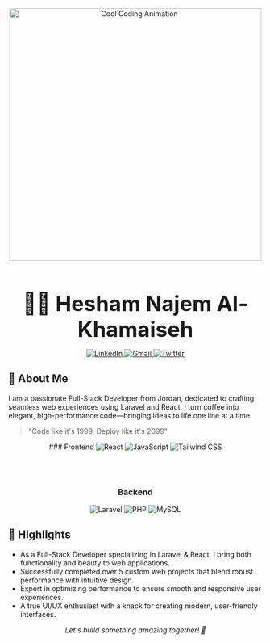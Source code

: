 <div align="center">
  <img src="https://media.giphy.com/media/3oriO0OEd9QIDdllqo/giphy.gif" alt="Cool Coding Animation" width="500">
  
  <h1 style="margin-bottom: 0.2em; font-size: 3em;">👨‍💻 Hesham Najem Al-Khamaiseh</h1>
  
  <p>
    <a href="https://linkedin.com/in/hesham-najem">
      <img src="https://img.shields.io/badge/LinkedIn-0077B5?style=for-the-badge&logo=linkedin&logoColor=white" alt="LinkedIn">
    </a>
    <a href="mailto:heshamnajem4@gmail.com">
      <img src="https://img.shields.io/badge/Gmail-D14836?style=for-the-badge&logo=gmail&logoColor=white" alt="Gmail">
    </a>
    <a href="https://twitter.com/HeshamNajem4">
      <img src="https://img.shields.io/badge/Twitter-1DA1F2?style=for-the-badge&logo=twitter&logoColor=white" alt="Twitter">
    </a>
  </p>
</div>

## 🚀 About Me

I am a passionate Full-Stack Developer from Jordan, dedicated to crafting seamless web experiences using Laravel and React. I turn coffee into elegant, high-performance code—bringing ideas to life one line at a time.

> "Code like it's 1999, Deploy like it's 2099"  

<div align="center">
  ### Frontend
  <img src="https://img.shields.io/badge/React-20232A?style=for-the-badge&logo=react&logoColor=61DAFB" alt="React">
  <img src="https://img.shields.io/badge/JavaScript-F7DF1E?style=for-the-badge&logo=javascript&logoColor=black" alt="JavaScript">
  <img src="https://img.shields.io/badge/Tailwind_CSS-38B2AC?style=for-the-badge&logo=tailwind-css&logoColor=white" alt="Tailwind CSS">
  
  <br><br>
  
  ### Backend
  <img src="https://img.shields.io/badge/Laravel-FF2D20?style=for-the-badge&logo=laravel&logoColor=white" alt="Laravel">
  <img src="https://img.shields.io/badge/PHP-777BB4?style=for-the-badge&logo=php&logoColor=white" alt="PHP">
  <img src="https://img.shields.io/badge/MySQL-00000F?style=for-the-badge&logo=mysql&logoColor=white" alt="MySQL">
</div>

## 🎯 Highlights

- As a Full-Stack Developer specializing in Laravel & React, I bring both functionality and beauty to web applications.
- Successfully completed over 5 custom web projects that blend robust performance with intuitive design.
- Expert in optimizing performance to ensure smooth and responsive user experiences.
- A true UI/UX enthusiast with a knack for creating modern, user-friendly interfaces.

<div align="center">
  <em>Let's build something amazing together! 🚀</em>
</div>
